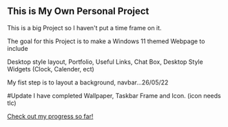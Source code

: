 ## This is My Own Personal Project

This is a big Project so I haven't put a time frame on it.

The goal for this Project is to make a Windows 11 themed Webpage to include 

Desktop style layout, Portfolio, Useful Links, Chat Box, Desktop Style Widgets (Clock, Calender, ect) 

My fist step is to layout a background, navbar...26/05/22

#Update I have completed Wallpaper, Taskbar Frame and Icon. (icon needs tlc)

[Check out my progress so far!](https://web4locals.github.io/Windows11_Portfolio/)